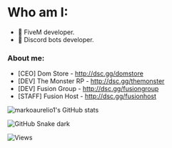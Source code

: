 # Who am I:

- 💼 FiveM developer.
- 🤖 Discord bots developer.

### About me:
- [CEO] Dom Store - http://dsc.gg/domstore
- [DEV] The Monster RP - http://dsc.gg/themonster
- [DEV] Fusion Group - http://dsc.gg/fusiongroup
- [STAFF] Fusion Host - http://dsc.gg/fusionhost

![markoaurelio1's GitHub stats](https://github-readme-stats.vercel.app/api?username=markoaurelio1&count_private=true&show_icons=true&theme=onedark)

![GitHub Snake dark](github-snake-dark.svg#gh-dark-mode-only)

![Views](https://komarev.com/ghpvc/?username=markoaurelio1&style=flat&color=blue&label=Views)
